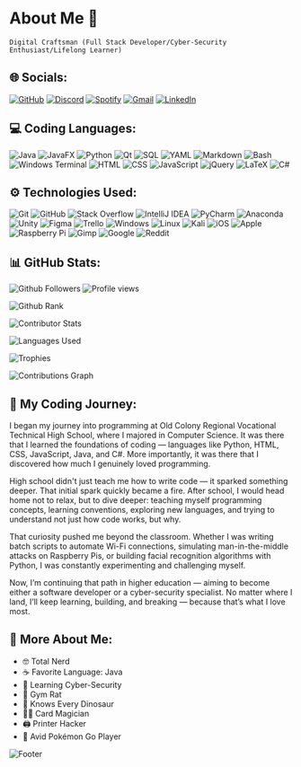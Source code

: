 # About Me 👋

`Digital Craftsman (Full Stack Developer/Cyber-Security Enthusiast/Lifelong Learner)`

## 🌐 Socials:

[![GitHub](https://img.shields.io/badge/Github-black.svg?style=for-the-badge&logo=github&logoColor=white)](https://github.com/CalciumKing)
[![Discord](https://img.shields.io/badge/Discord-%235865F2.svg?style=for-the-badge&logo=discord&logoColor=white)](https://discordapp.com/users/541352538910359563)
[![Spotify](https://img.shields.io/badge/Spotify-1ED760.svg?style=for-the-badge&logo=spotify&logoColor=white)](https://open.spotify.com/user/31g5myjpi3aesuarmxy67vrybvwi?si=92ccbab32ccd4cba)
[![Gmail](https://img.shields.io/badge/Gmail-red.svg?style=for-the-badge&logo=gmail&logoColor=white)](mailto:lkingerslev@gmail.com)
[![LinkedIn](https://img.shields.io/badge/linkedin-%230077B5.svg?style=for-the-badge&logo=linkedin&logoColor=white)](https://www.linkedin.com/in/landen-ingerslev)

## 💻 Coding Languages:

![Java](https://img.shields.io/badge/Java-orange.svg?style=for-the-badge&logo=openjdk&logoColor=white)
![JavaFX](https://img.shields.io/badge/javafx-%23FF0000.svg?style=for-the-badge&logo=javafx&logoColor=white)
![Python](https://img.shields.io/badge/python-3670A0?style=for-the-badge&logo=python&logoColor=ffdd54)
![Qt](https://img.shields.io/badge/Qt-%23217346.svg?style=for-the-badge&logo=Qt&logoColor=white)
![SQL](https://img.shields.io/badge/mysql-blue.svg?style=for-the-badge&logo=mysql&logoColor=white)
![YAML](https://img.shields.io/badge/yaml-%23ff0000.svg?style=for-the-badge&logo=yaml&logoColor=white)
![Markdown](https://img.shields.io/badge/markdown-black.svg?style=for-the-badge&logo=markdown&logoColor=white)
![Bash](https://img.shields.io/badge/Bash-green?style=for-the-badge&logo=gnubash&logoColor=white)
![Windows Terminal](https://img.shields.io/badge/Windows%20Terminal-%234D4D4D.svg?style=for-the-badge&logo=windows-terminal&logoColor=white&color=black)
![HTML](https://img.shields.io/badge/HTML-red?style=for-the-badge&logo=html5&logoColor=white)
![CSS](https://img.shields.io/badge/CSS-blue?style=for-the-badge&logo=css3&logoColor=white)
![JavaScript](https://img.shields.io/badge/JavaScript-F7DF1E?style=for-the-badge&logo=javascript&logoColor=black)
![jQuery](https://img.shields.io/badge/jquery-%230769AD.svg?style=for-the-badge&logo=jquery&logoColor=white)
![LaTeX](https://img.shields.io/badge/latex-%23008080.svg?style=for-the-badge&logo=latex&logoColor=white)
![C#](https://custom-icon-badges.demolab.com/badge/C%23-%23239120.svg?style=for-the-badge&logo=cshrp&logoColor=white)

## ⚙️ Technologies Used:

![Git](https://img.shields.io/badge/Git-red?style=for-the-badge&logo=git&logoColor=white)
![GitHub](https://img.shields.io/badge/Github-black.svg?style=for-the-badge&logo=github&logoColor=white)
![Stack Overflow](https://img.shields.io/badge/-Stack_Overflow-FE7A16?style=for-the-badge&logo=stack-overflow&logoColor=white)
![IntelliJ IDEA](https://img.shields.io/badge/IntelliJIDEA-000000.svg?style=for-the-badge&logo=intellij-idea&logoColor=white)
![PyCharm](https://img.shields.io/badge/pycharm-143?style=for-the-badge&logo=pycharm&logoColor=white&color=green&labelColor=green)
![Anaconda](https://img.shields.io/badge/Anaconda-%2344A833.svg?style=for-the-badge&logo=anaconda&logoColor=white)
![Unity](https://img.shields.io/badge/unity-%23000000.svg?style=for-the-badge&logo=unity&logoColor=white)
![Figma](https://img.shields.io/badge/figma-%23F24E1E.svg?style=for-the-badge&logo=figma&logoColor=white)
![Trello](https://img.shields.io/badge/Trello-%23026AA7.svg?style=for-the-badge&logo=Trello&logoColor=white)
![Windows](https://custom-icon-badges.demolab.com/badge/Windows-blue?style=for-the-badge&logo=windows11&logoColor=white)
![Linux](https://img.shields.io/badge/Linux_OS-FCC624.svg?style=for-the-badge&logo=linux&logoColor=black)
![Kali](https://img.shields.io/badge/Kali_Linux_OS-blue.svg?style=for-the-badge&logo=kalilinux&logoColor=white)
![iOS](https://img.shields.io/badge/iOS-black.svg?style=for-the-badge&logo=apple&logoColor=white)
![Apple](https://img.shields.io/badge/Apple-%23000000.svg?style=for-the-badge&logo=apple&logoColor=white)
![Raspberry Pi](https://img.shields.io/badge/-Raspberry_Pi-C51A4A?style=for-the-badge&logo=Raspberry-Pi)
![Gimp](https://img.shields.io/badge/Gimp-5C5543.svg?style=for-the-badge&logo=gimp&logoColor=white)
![Google](https://img.shields.io/badge/Google-white.svg?style=for-the-badge&logo=google&logoColor=black)
![Reddit](https://img.shields.io/badge/Reddit-%23FF4500.svg?style=for-the-badge&logo=Reddit&logoColor=white)

## 📊 GitHub Stats:

![Github Followers](https://img.shields.io/github/followers/CalciumKing?style=for-the-badge&logo=GitHub&color=black)
![Profile views](https://komarev.com/ghpvc/?username=CalciumKing&style=for-the-badge)

![Github Rank](https://github-readme-stats.vercel.app/api?username=CalciumKing&theme=dark&include_all_commits=true&count_private=true&cache_seconds=3600&show_icons=true&icon_color=FFFFFF&show=reviews,discussions_started,discussions_answered,prs_merged,prs_merged_percentage)

![Contributor Stats](https://github-contributor-stats.vercel.app/api?username=CalciumKing&limit=6&theme=dark&combine_all_yearly_contributions=true&icon_color=FFFFFF&cache_seconds=3600)

![Languages Used](https://github-readme-stats.vercel.app/api/top-langs/?username=CalciumKing&theme=dark&count_private=true&layout=donut-vertical&cache_seconds=3600)

![Trophies](https://github-profile-trophy.vercel.app/?username=CalciumKing&theme=darkhub&rank=SSS,SS,S,AAA,AA,A,B&column=4)

![Contributions Graph](http://github-profile-summary-cards.vercel.app/api/cards/profile-details?username=CalciumKing&theme=github_dark&cache_seconds=3600)

[//]: # (![Github Streak]&#40;https://github-readme-streak-stats.herokuapp.com/?user=calciumking&theme=dark&hide_border=false&#41;)

## 🚀 My Coding Journey:

I began my journey into programming at Old Colony Regional Vocational Technical High School, where I majored in Computer
Science. It was there that I learned the foundations of coding — languages like Python, HTML, CSS, JavaScript, Java, and
C#. More importantly, it was there that I discovered how much I genuinely loved programming.

High school didn't just teach me how to write code — it sparked something deeper. That initial spark quickly became
a fire. After school, I would head home not to relax, but to dive deeper: teaching myself programming concepts, learning
conventions, exploring new languages, and trying to understand not just how code works, but why.

That curiosity pushed me beyond the classroom. Whether I was writing batch scripts to automate Wi-Fi connections,
simulating man-in-the-middle attacks on Raspberry Pis, or building facial recognition algorithms with Python, I was
constantly experimenting and challenging myself.

Now, I’m continuing that path in higher education — aiming to become either a software developer or a cyber-security
specialist. No matter where I land, I’ll keep learning, building, and breaking — because that’s what I love most.

## 🎯 More About Me:

- 🤓 Total Nerd
- ☕️ Favorite Language: Java
- 🌻 Learning Cyber-Security
- 🐀 Gym Rat
- 🦖 Knows Every Dinosaur
- 🧙‍♂️ Card Magician
- 🖨️ Printer Hacker
- 📱 Avid Pokémon Go Player

![Footer](https://capsule-render.vercel.app/api?type=waving&color=FFFFFF&height=150&section=footer)

